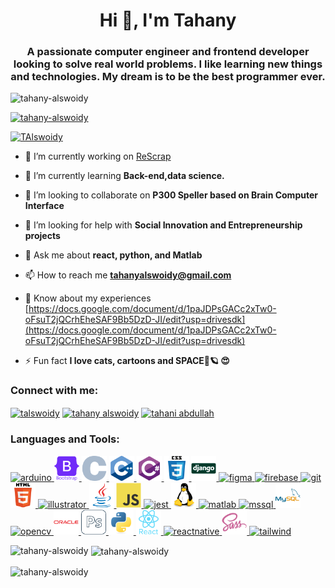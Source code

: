 <h1 align="center">Hi 👋, I'm Tahany</h1>
<h3 align="center">A passionate computer engineer and frontend developer looking to solve real world problems. I like learning new things and technologies. My dream is to be the best programmer ever.</h3>

<p align="left"> <img src="https://komarev.com/ghpvc/?username=tahany-alswoidy&label=Profile%20views&color=0e75b6&style=flat" alt="tahany-alswoidy" /> </p>

<p align="left"> <a href="https://github.com/ryo-ma/github-profile-trophy"><img src="https://github-profile-trophy.vercel.app/?username=tahany-alswoidy" alt="tahany-alswoidy" /></a> </p>

<p align="left"> <a href="https://twitter.com/TAlswoidy" target="blank"><img src="https://img.shields.io/twitter/follow/TAlswoidy?logo=twitter&style=for-the-badge" alt="TAlswoidy" /></a> </p>

- 🔭 I’m currently working on [ReScrap](https://zen-shaw-4242c2.netlify.app/)

- 🌱 I’m currently learning **Back-end,data science.**

- 👯 I’m looking to collaborate on **P300 Speller based on Brain Computer Interface**

- 🤝 I’m looking for help with **Social Innovation and Entrepreneurship projects**

- 💬 Ask me about **react, python, and Matlab**

- 📫 How to reach me **tahanyalswoidy@gmail.com**

- 📄 Know about my experiences [https://docs.google.com/document/d/1paJDPsGACc2xTw0-oFsuT2jQCrhEheSAF9Bb5DzD-JI/edit?usp=drivesdk](https://docs.google.com/document/d/1paJDPsGACc2xTw0-oFsuT2jQCrhEheSAF9Bb5DzD-JI/edit?usp=drivesdk)

- ⚡ Fun fact **I love cats, cartoons and SPACE🔭🪐 😍**

<h3 align="left">Connect with me:</h3>
<p align="left">
<a href="https://twitter.com/talswoidy" target="blank"><img align="center" src="https://cdn.jsdelivr.net/npm/simple-icons@3.0.1/icons/twitter.svg" alt="talswoidy" height="30" width="40" /></a>
<a href="https://linkedin.com/in/tahany alswoidy" target="blank"><img align="center" src="https://cdn.jsdelivr.net/npm/simple-icons@3.0.1/icons/linkedin.svg" alt="tahany alswoidy" height="30" width="40" /></a>
<a href="https://fb.com/tahani abdullah" target="blank"><img align="center" src="https://cdn.jsdelivr.net/npm/simple-icons@3.0.1/icons/facebook.svg" alt="tahani abdullah" height="30" width="40" /></a>
</p>

<h3 align="left">Languages and Tools:</h3>
<p align="left"> <a href="https://www.arduino.cc/" target="_blank"> <img src="https://cdn.worldvectorlogo.com/logos/arduino-1.svg" alt="arduino" width="40" height="40"/> </a> <a href="https://getbootstrap.com" target="_blank"> <img src="https://raw.githubusercontent.com/devicons/devicon/master/icons/bootstrap/bootstrap-plain-wordmark.svg" alt="bootstrap" width="40" height="40"/> </a> <a href="https://www.cprogramming.com/" target="_blank"> <img src="https://raw.githubusercontent.com/devicons/devicon/master/icons/c/c-original.svg" alt="c" width="40" height="40"/> </a> <a href="https://www.w3schools.com/cpp/" target="_blank"> <img src="https://raw.githubusercontent.com/devicons/devicon/master/icons/cplusplus/cplusplus-original.svg" alt="cplusplus" width="40" height="40"/> </a> <a href="https://www.w3schools.com/cs/" target="_blank"> <img src="https://raw.githubusercontent.com/devicons/devicon/master/icons/csharp/csharp-original.svg" alt="csharp" width="40" height="40"/> </a> <a href="https://www.w3schools.com/css/" target="_blank"> <img src="https://raw.githubusercontent.com/devicons/devicon/master/icons/css3/css3-original-wordmark.svg" alt="css3" width="40" height="40"/> </a> <a href="https://www.djangoproject.com/" target="_blank"> <img src="https://raw.githubusercontent.com/devicons/devicon/master/icons/django/django-original.svg" alt="django" width="40" height="40"/> </a> <a href="https://www.figma.com/" target="_blank"> <img src="https://www.vectorlogo.zone/logos/figma/figma-icon.svg" alt="figma" width="40" height="40"/> </a> <a href="https://firebase.google.com/" target="_blank"> <img src="https://www.vectorlogo.zone/logos/firebase/firebase-icon.svg" alt="firebase" width="40" height="40"/> </a> <a href="https://git-scm.com/" target="_blank"> <img src="https://www.vectorlogo.zone/logos/git-scm/git-scm-icon.svg" alt="git" width="40" height="40"/> </a> <a href="https://www.w3.org/html/" target="_blank"> <img src="https://raw.githubusercontent.com/devicons/devicon/master/icons/html5/html5-original-wordmark.svg" alt="html5" width="40" height="40"/> </a> <a href="https://www.adobe.com/in/products/illustrator.html" target="_blank"> <img src="https://www.vectorlogo.zone/logos/adobe_illustrator/adobe_illustrator-icon.svg" alt="illustrator" width="40" height="40"/> </a> <a href="https://www.java.com" target="_blank"> <img src="https://raw.githubusercontent.com/devicons/devicon/master/icons/java/java-original.svg" alt="java" width="40" height="40"/> </a> <a href="https://developer.mozilla.org/en-US/docs/Web/JavaScript" target="_blank"> <img src="https://raw.githubusercontent.com/devicons/devicon/master/icons/javascript/javascript-original.svg" alt="javascript" width="40" height="40"/> </a> <a href="https://jestjs.io" target="_blank"> <img src="https://www.vectorlogo.zone/logos/jestjsio/jestjsio-icon.svg" alt="jest" width="40" height="40"/> </a> <a href="https://www.linux.org/" target="_blank"> <img src="https://raw.githubusercontent.com/devicons/devicon/master/icons/linux/linux-original.svg" alt="linux" width="40" height="40"/> </a> <a href="https://www.mathworks.com/" target="_blank"> <img src="https://raw.githubusercontent.com/simple-icons/simple-icons/master/icons/mathworks.svg" alt="matlab" width="40" height="40"/> </a> <a href="https://www.microsoft.com/en-us/sql-server" target="_blank"> <img src="https://cdn.worldvectorlogo.com/logos/microsoft-sql-server.svg" alt="mssql" width="40" height="40"/> </a> <a href="https://www.mysql.com/" target="_blank"> <img src="https://raw.githubusercontent.com/devicons/devicon/master/icons/mysql/mysql-original-wordmark.svg" alt="mysql" width="40" height="40"/> </a> <a href="https://opencv.org/" target="_blank"> <img src="https://www.vectorlogo.zone/logos/opencv/opencv-icon.svg" alt="opencv" width="40" height="40"/> </a> <a href="https://www.oracle.com/" target="_blank"> <img src="https://raw.githubusercontent.com/devicons/devicon/master/icons/oracle/oracle-original.svg" alt="oracle" width="40" height="40"/> </a> <a href="https://www.photoshop.com/en" target="_blank"> <img src="https://raw.githubusercontent.com/devicons/devicon/master/icons/photoshop/photoshop-line.svg" alt="photoshop" width="40" height="40"/> </a> <a href="https://www.python.org" target="_blank"> <img src="https://raw.githubusercontent.com/devicons/devicon/master/icons/python/python-original.svg" alt="python" width="40" height="40"/> </a> <a href="https://reactjs.org/" target="_blank"> <img src="https://raw.githubusercontent.com/devicons/devicon/master/icons/react/react-original-wordmark.svg" alt="react" width="40" height="40"/> </a> <a href="https://reactnative.dev/" target="_blank"> <img src="https://reactnative.dev/img/header_logo.svg" alt="reactnative" width="40" height="40"/> </a> <a href="https://sass-lang.com" target="_blank"> <img src="https://raw.githubusercontent.com/devicons/devicon/master/icons/sass/sass-original.svg" alt="sass" width="40" height="40"/> </a> <a href="https://tailwindcss.com/" target="_blank"> <img src="https://www.vectorlogo.zone/logos/tailwindcss/tailwindcss-icon.svg" alt="tailwind" width="40" height="40"/> </a> </p>

<p><img align="left" src="https://github-readme-stats.vercel.app/api/top-langs?username=tahany-alswoidy&show_icons=true&locale=en&layout=compact" alt="tahany-alswoidy" /></p>

<p>&nbsp;<img align="center" src="https://github-readme-stats.vercel.app/api?username=tahany-alswoidy&show_icons=true&locale=en" alt="tahany-alswoidy" /></p>

<p><img align="center" src="https://github-readme-streak-stats.herokuapp.com/?user=tahany-alswoidy&" alt="tahany-alswoidy" /></p>

